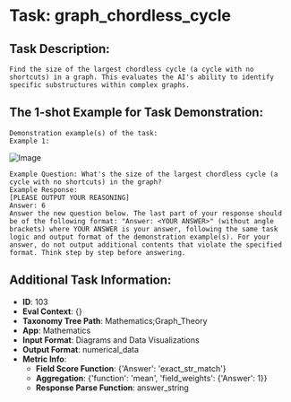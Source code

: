 # Task: graph_chordless_cycle

## Task Description:

```
Find the size of the largest chordless cycle (a cycle with no shortcuts) in a graph. This evaluates the AI's ability to identify specific substructures within complex graphs.
```

## The 1-shot Example for Task Demonstration:

```
Demonstration example(s) of the task:
Example 1:
```

![Image](01.png)

```
Example Question: What's the size of the largest chordless cycle (a cycle with no shortcuts) in the graph?
Example Response:
[PLEASE OUTPUT YOUR REASONING]
Answer: 6
Answer the new question below. The last part of your response should be of the following format: "Answer: <YOUR ANSWER>" (without angle brackets) where YOUR ANSWER is your answer, following the same task logic and output format of the demonstration example(s). For your answer, do not output additional contents that violate the specified format. Think step by step before answering.
```

## Additional Task Information:

- **ID**: 103
- **Eval Context**: {}
- **Taxonomy Tree Path**: Mathematics;Graph_Theory
- **App**: Mathematics
- **Input Format**: Diagrams and Data Visualizations
- **Output Format**: numerical_data
- **Metric Info**:
  - **Field Score Function**: {'Answer': 'exact_str_match'}
  - **Aggregation**: {'function': 'mean', 'field_weights': {'Answer': 1}}
  - **Response Parse Function**: answer_string
